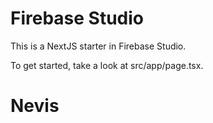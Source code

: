 # Firebase Studio

This is a NextJS starter in Firebase Studio.

To get started, take a look at src/app/page.tsx.
# Nevis
